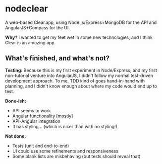 nodeclear
=========

A web-based Clear.app, using Node.js/Express+MongoDB for the API and AngularJS+Compass for the UI.

**Why?** I wanted to get my feet wet in some new technologies, and I think Clear is an amazing app.

## What's finished, and what's not?

**Testing:** Because this is my first experiment in Node/Express, and my first non-tutorial venture into AngularJS, I didn't follow my normal test-driven development approach. To me, TDD kind of goes hand-in-hand with planning, and I didn't know enough about where my code would end up to test.

**Done-ish:**

 - API seems to work
 - Angular functionality [mostly]
 - API-Angular integration
 - It has styling... (which is nicer than with no styling!)

**Not done:**

 - Tests (unit and end-to-end)
 - UI could use some refinements and responsiveness
 - Some blank lists are misbehaving (but tests should reveal that)
